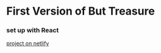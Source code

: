 # First Version of But Treasure
### set up with React

[project on netlify](https://benevolent-sunburst-f8413f.netlify.app/)
